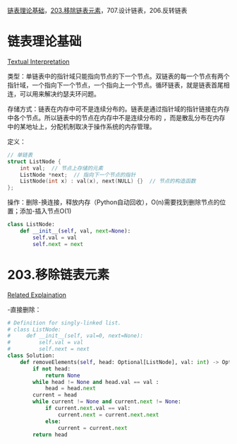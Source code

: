 [链表理论基础](#01)，[203.移除链表元素](#02)，707.设计链表，206.反转链表

# <span id="01">链表理论基础</span>

[Textual Interpretation](https://programmercarl.com/%E9%93%BE%E8%A1%A8%E7%90%86%E8%AE%BA%E5%9F%BA%E7%A1%80.html)

类型：单链表中的指针域只能指向节点的下一个节点。双链表的每一个节点有两个指针域，一个指向下一个节点，一个指向上一个节点。循环链表，就是链表首尾相连，可以用来解决约瑟夫环问题。

存储方式：链表在内存中可不是连续分布的。链表是通过指针域的指针链接在内存中各个节点。所以链表中的节点在内存中不是连续分布的 ，而是散乱分布在内存中的某地址上，分配机制取决于操作系统的内存管理。

定义：

```C++
// 单链表
struct ListNode {
    int val;  // 节点上存储的元素
    ListNode *next;  // 指向下一个节点的指针
    ListNode(int x) : val(x), next(NULL) {}  // 节点的构造函数
};
```

操作：删除-换连接，释放内存（Python自动回收），O(n)需要找到删除节点的位置；添加-插入节点O(1)

```Python
class ListNode:
    def __init__(self, val, next=None):
        self.val = val
        self.next = next
```

# <span id="02">203.移除链表元素</span>

[Related Explaination](https://programmercarl.com/0203.%E7%A7%BB%E9%99%A4%E9%93%BE%E8%A1%A8%E5%85%83%E7%B4%A0.html)

-直接删除：

```Python
# Definition for singly-linked list.
# class ListNode:
#     def __init__(self, val=0, next=None):
#         self.val = val
#         self.next = next
class Solution:
    def removeElements(self, head: Optional[ListNode], val: int) -> Optional[ListNode]:
        if not head:
            return None
        while head != None and head.val == val :
            head = head.next
        current = head
        while current != None and current.next != None:
            if current.next.val == val:
                current.next = current.next.next
            else:
                current = current.next
        return head
```
